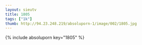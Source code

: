 ```yaml
--- 
layout: sieutv
title: 1805
tags: ["1k"]
thumb: http://94.23.248.219/absoluporn-1/image/002/1805.jpg
---
```

{% include absoluporn key="1805" %} 
